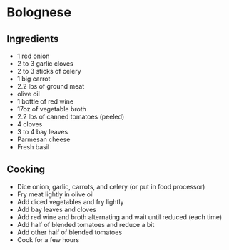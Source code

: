 # Bolognese

## Ingredients

* 1 red onion
* 2 to 3 garlic cloves
* 2 to 3 sticks of celery
* 1 big carrot
* 2.2 lbs of ground meat
* olive oil
* 1 bottle of red wine
* 17oz of vegetable broth
* 2.2 lbs of canned tomatoes (peeled)
* 4 cloves
* 3 to 4 bay leaves
* Parmesan cheese
* Fresh basil

## Cooking

* Dice onion, garlic, carrots, and celery (or put in food processor)
* Fry meat lightly in olive oil
* Add diced vegetables and fry lightly
* Add bay leaves and cloves
* Add red wine and broth alternating and wait until reduced (each time)
* Add half of blended tomatoes and reduce a bit
* Add other half of blended tomatoes
* Cook for a few hours